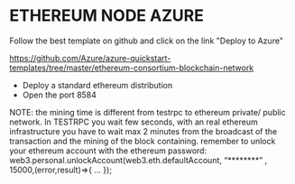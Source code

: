 # ETHEREUM NODE AZURE
Follow the best template on github and click on the link "Deploy to Azure"

https://github.com/Azure/azure-quickstart-templates/tree/master/ethereum-consortium-blockchain-network


* Deploy a standard ethereum distribution
* Open the port 8584

NOTE:
the mining time is different from testrpc to ethereum private/ public network. In TESTRPC you wait few seconds, with an real ethereum infrastructure you have to wait max 2 minutes from the broadcast of the transaction and the mining of the block containing.
remember to unlock your ethereum account with the ethereum password: web3.personal.unlockAccount(web3.eth.defaultAccount, “********” , 15000,(error,result)=>{ … });
